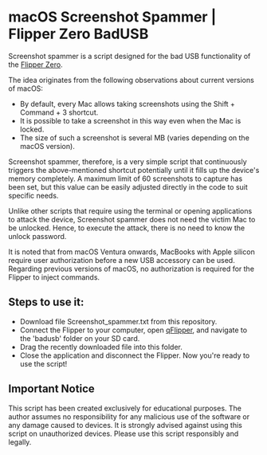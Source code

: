 # macOS Screenshot Spammer | Flipper Zero BadUSB

Screenshot spammer is a script designed for the bad USB functionality of the [Flipper Zero](https://flipperzero.one/). 

The idea originates from the following observations about current versions of macOS:

- By default, every Mac allows taking screenshots using the Shift + Command + 3 shortcut.
- It is possible to take a screenshot in this way even when the Mac is locked.
- The size of such a screenshot is several MB (varies depending on the macOS version).

Screenshot spammer, therefore, is a very simple script that continuously triggers the above-mentioned shortcut potentially until it fills up the device's memory completely. A maximum limit of 60 screenshots to capture has been set, but this value can be easily adjusted directly in the code to suit specific needs.

Unlike other scripts that require using the terminal or opening applications to attack the device, Screenshot spammer does not need the victim Mac to be unlocked. Hence, to execute the attack, there is no need to know the unlock password. 

It is noted that from macOS Ventura onwards, MacBooks with Apple silicon require user authorization before a new USB accessory can be used. Regarding previous versions of macOS, no authorization is required for the Flipper to inject commands.

## Steps to use it:
- Download file Screenshot_spammer.txt from this repository.
- Connect the Flipper to your computer, open [qFlipper](https://docs.flipper.net/qflipper), and navigate to the 'badusb' folder on your SD card.
- Drag the recently downloaded file into this folder.
- Close the application and disconnect the Flipper.
Now you're ready to use the script!

## Important Notice

This script has been created exclusively for educational purposes. The author assumes no responsibility for any malicious use of the software or any damage caused to devices. It is strongly advised against using this script on unauthorized devices. Please use this script responsibly and legally.
